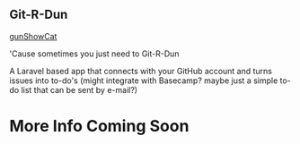 ## Git-R-Dun
[gunShowCat](https://github.com/Banjerr/gitRDun/blob/master/public/images/gunShowCat.png)

'Cause sometimes you just need to Git-R-Dun

A Laravel based app that connects with your GitHub account and turns issues into to-do's (might integrate with 
Basecamp? maybe just a simple to-do list that can be sent by e-mail?) 

# More Info Coming Soon